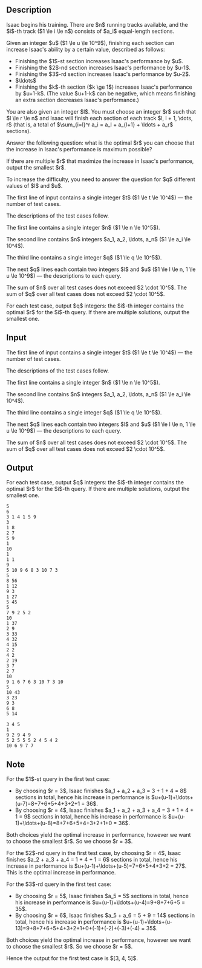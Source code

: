 ## Description

<div><p>Isaac begins his training. There are $n$ running tracks available, and the $i$-th track ($1 \le i \le n$) consists of $a_i$ equal-length sections. </p><p>Given an integer $u$ ($1 \le u \le 10^9$), finishing each section can increase Isaac's ability by a certain value, described as follows: </p><ul> <li> Finishing the $1$-st section increases Isaac's performance by $u$. </li><li> Finishing the $2$-nd section increases Isaac's performance by $u-1$. </li><li> Finishing the $3$-rd section increases Isaac's performance by $u-2$. </li><li> $\ldots$ </li><li> Finishing the $k$-th section ($k \ge 1$) increases Isaac's performance by $u+1-k$. (The value $u+1-k$ can be negative, which means finishing an extra section decreases Isaac's performance.) </li></ul> <p>You are also given an integer $l$. You must choose an integer $r$ such that $l \le r \le n$ and Isaac will finish <span class="tex-font-style-bf">each</span> section of <span class="tex-font-style-bf">each</span> track $l, l + 1, \dots, r$ (that is, a total of $\sum_{i=l}^r a_i = a_l + a_{l+1} + \ldots + a_r$ sections).</p><p>Answer the following question: what is the optimal $r$ you can choose that the increase in Isaac's performance is maximum possible? </p><p>If there are multiple $r$ that maximize the increase in Isaac's performance, output the <span class="tex-font-style-bf">smallest</span> $r$.</p><p>To increase the difficulty, you need to answer the question for $q$ different values of $l$ and $u$.</p></div><div class="input-specification"><p>The first line of input contains a single integer $t$ ($1 \le t \le 10^4$)&nbsp;— the number of test cases.</p><p>The descriptions of the test cases follow.</p><p>The first line contains a single integer $n$ ($1 \le n \le 10^5$). </p><p>The second line contains $n$ integers $a_1, a_2, \ldots, a_n$ ($1 \le a_i \le 10^4$).</p><p>The third line contains a single integer $q$ ($1 \le q \le 10^5$).</p><p>The next $q$ lines each contain two integers $l$ and $u$ ($1 \le l \le n, 1 \le u \le 10^9$)&nbsp;— the descriptions to each query.</p><p>The sum of $n$ over all test cases does not exceed $2 \cdot 10^5$. The sum of $q$ over all test cases does not exceed $2 \cdot 10^5$.</p></div><div class="output-specification"><p>For each test case, output $q$ integers: the $i$-th integer contains the optimal $r$ for the $i$-th query. If there are multiple solutions, output the <span class="tex-font-style-bf">smallest</span> one.</p></div>

## Input

<p>The first line of input contains a single integer $t$ ($1 \le t \le 10^4$)&nbsp;— the number of test cases.</p><p>The descriptions of the test cases follow.</p><p>The first line contains a single integer $n$ ($1 \le n \le 10^5$). </p><p>The second line contains $n$ integers $a_1, a_2, \ldots, a_n$ ($1 \le a_i \le 10^4$).</p><p>The third line contains a single integer $q$ ($1 \le q \le 10^5$).</p><p>The next $q$ lines each contain two integers $l$ and $u$ ($1 \le l \le n, 1 \le u \le 10^9$)&nbsp;— the descriptions to each query.</p><p>The sum of $n$ over all test cases does not exceed $2 \cdot 10^5$. The sum of $q$ over all test cases does not exceed $2 \cdot 10^5$.</p>

## Output

<p>For each test case, output $q$ integers: the $i$-th integer contains the optimal $r$ for the $i$-th query. If there are multiple solutions, output the <span class="tex-font-style-bf">smallest</span> one.</p>





```input1|2,3,4,5,6,7,12,13,14,15,16,17,18,19,33,34,35,36,37,38,39,40
5
6
3 1 4 1 5 9
3
1 8
2 7
5 9
1
10
1
1 1
9
5 10 9 6 8 3 10 7 3
5
8 56
1 12
9 3
1 27
5 45
5
7 9 2 5 2
10
1 37
2 9
3 33
4 32
4 15
2 2
4 2
2 19
3 7
2 7
10
9 1 6 7 6 3 10 7 3 10
5
10 43
3 23
9 3
6 8
5 14
```




```output1
3 4 5 
1 
9 2 9 4 9 
5 2 5 5 5 2 4 5 4 2 
10 6 9 7 7
```



## Note

<p>For the $1$-st query in the first test case:</p><ul> <li> By choosing $r = 3$, Isaac finishes $a_1 + a_2 + a_3 = 3 + 1 + 4 = 8$ sections in total, hence his increase in performance is $u+(u-1)+\ldots+(u-7)=8+7+6+5+4+3+2+1 = 36$. </li><li> By choosing $r = 4$, Isaac finishes $a_1 + a_2 + a_3 + a_4 = 3 + 1 + 4 + 1 = 9$ sections in total, hence his increase in performance is $u+(u-1)+\ldots+(u-8)=8+7+6+5+4+3+2+1+0 = 36$. </li></ul><p>Both choices yield the optimal increase in performance, however we want to choose the <span class="tex-font-style-bf">smallest</span> $r$. So we choose $r = 3$.</p><p>For the $2$-nd query in the first test case, by choosing $r = 4$, Isaac finishes $a_2 + a_3 + a_4 = 1 + 4 + 1 = 6$ sections in total, hence his increase in performance is $u+(u-1)+\ldots+(u-5)=7+6+5+4+3+2 = 27$. This is the optimal increase in performance.</p><p>For the $3$-rd query in the first test case:</p><ul> <li> By choosing $r = 5$, Isaac finishes $a_5 = 5$ sections in total, hence his increase in performance is $u+(u-1)+\ldots+(u-4)=9+8+7+6+5 = 35$. </li><li> By choosing $r = 6$, Isaac finishes $a_5 + a_6 = 5 + 9 = 14$ sections in total, hence his increase in performance is $u+(u-1)+\ldots+(u-13)=9+8+7+6+5+4+3+2+1+0+(-1)+(-2)+(-3)+(-4) = 35$. </li></ul><p>Both choices yield the optimal increase in performance, however we want to choose the <span class="tex-font-style-bf">smallest</span> $r$. So we choose $r = 5$.</p><p>Hence the output for the first test case is $[3, 4, 5]$.</p>
